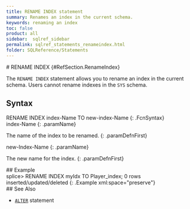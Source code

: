 ```yaml
---
title: RENAME INDEX statement
summary: Renames an index in the current schema.
keywords: renaming an index
toc: false
product: all
sidebar:  sqlref_sidebar
permalink: sqlref_statements_renameindex.html
folder: SQLReference/Statements
---
```

<section>
<div class="TopicContent" data-swiftype-index="true" markdown="1">
# RENAME INDEX   {#RefSection.RenameIndex}

The `RENAME INDEX` statement allows you to rename an index in the
current schema. Users cannot rename indexes in the `SYS` schema.

## Syntax

<div class="fcnWrapperWide" markdown="1">
    RENAME INDEX index-Name TO new-index-Name
{: .FcnSyntax}

</div>
<div class="paramList" markdown="1">
index-Name
{: .paramName}

The name of the index to be renamed.
{: .paramDefnFirst}

new-Index-Name
{: .paramName}

The new name for the index.
{: .paramDefnFirst}

</div>
## Example

<div class="preWrapper" markdown="1">
    splice> RENAME INDEX myIdx TO Player_index;
    0 rows inserted/updated/deleted
{: .Example xml:space="preserve"}

</div>
## See Also

* [`ALTER`](sqlref_statements_altertable.html) statement

</div>
</section>

